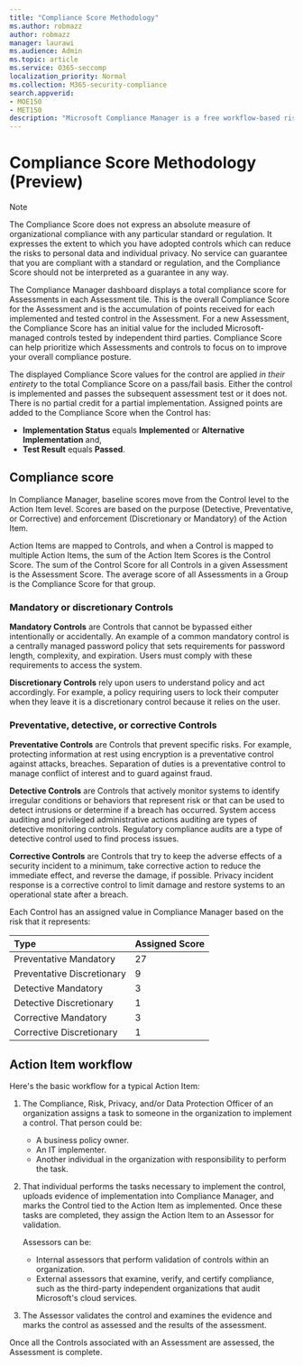 ```yaml
---
title: "Compliance Score Methodology"
ms.author: robmazz
author: robmazz
manager: laurawi
ms.audience: Admin
ms.topic: article
ms.service: O365-seccomp
localization_priority: Normal
ms.collection: M365-security-compliance
search.appverid: 
- MOE150
- MET150
description: "Microsoft Compliance Manager is a free workflow-based risk assessment tool in the Microsoft Service Trust Portal. Compliance Manager enables you to track, assign, and verify regulatory compliance activities related to Microsoft cloud services."
---
```


# Compliance Score Methodology (Preview)

> [!NOTE]
> The Compliance Score does not express an absolute measure of organizational compliance with any particular standard or regulation. It expresses the extent to which you have adopted controls which can reduce the risks to personal data and individual privacy. No service can guarantee that you are compliant with a standard or regulation, and the Compliance Score should not be interpreted as a guarantee in any way.

The Compliance Manager dashboard displays a total compliance score for Assessments in each Assessment tile. This is the overall Compliance Score for the Assessment and is the accumulation of points received for each implemented and tested control in the Assessment. For a new Assessment, the Compliance Score has an initial value for the included Microsoft-managed controls tested by independent third parties. Compliance Score can help prioritize which Assessments and controls to focus on to improve your overall compliance posture.

The displayed Compliance Score values for the control are applied *in their entirety* to the total Compliance Score on a pass/fail basis. Either the control is implemented and passes the subsequent assessment test or it does not. There is no partial credit for a partial implementation. Assigned points are added to the Compliance Score when the Control has:

- **Implementation Status** equals **Implemented** or **Alternative Implementation** and,
- **Test Result** equals **Passed**.

## Compliance score
  
In Compliance Manager, baseline scores move from the Control level to the Action Item level. Scores are based on the purpose (Detective, Preventative, or Corrective) and enforcement (Discretionary or Mandatory) of the Action Item.

Action Items are mapped to Controls, and when a Control is mapped to multiple Action Items, the sum of the Action Item Scores is the Control Score. The sum of the Control Score for all Controls in a given Assessment is the Assessment Score. The average score of all Assessments in a Group is the Compliance Score for that group.
  
### Mandatory or discretionary Controls
  
 **Mandatory Controls** are Controls that cannot be bypassed either intentionally or accidentally. An example of a common mandatory control is a centrally managed password policy that sets requirements for password length, complexity, and expiration. Users must comply with these requirements to access the system.
  
 **Discretionary Controls** rely upon users to understand policy and act accordingly. For example, a policy requiring users to lock their computer when they leave it is a discretionary control because it relies on the user.
  
### Preventative, detective, or corrective Controls
  
 **Preventative Controls** are Controls that prevent specific risks. For example, protecting information at rest using encryption is a preventative control against attacks, breaches. Separation of duties is a preventative control to manage conflict of interest and to guard against fraud.
  
 **Detective Controls** are Controls that actively monitor systems to identify irregular conditions or behaviors that represent risk or that can be used to detect intrusions or determine if a breach has occurred. System access auditing and privileged administrative actions auditing are types of detective monitoring controls. Regulatory compliance audits are a type of detective control used to find process issues.
  
**Corrective Controls** are Controls that try to keep the adverse effects of a security incident to a minimum, take corrective action to reduce the immediate effect, and reverse the damage, if possible. Privacy incident response is a corrective control to limit damage and restore systems to an operational state after a breach.
  
Each Control has an assigned value in Compliance Manager based on the risk that it represents:

|**Type**|**Assigned Score**|
|:-----|:-----|
| Preventative Mandatory | 27 |
| Preventative Discretionary | 9 |
| Detective Mandatory | 3 |
| Detective Discretionary | 1 |
| Corrective Mandatory | 3 |
| Corrective Discretionary | 1 |
  
## Action Item workflow

Here's the basic workflow for a typical Action Item:
  
1. The Compliance, Risk, Privacy, and/or Data Protection Officer of an organization assigns a task to someone in the organization to implement a control. That person could be:

    - A business policy owner.
    - An IT implementer.
    - Another individual in the organization with responsibility to perform the task.

2. That individual performs the tasks necessary to implement the control, uploads evidence of implementation into Compliance Manager, and marks the Control tied to the Action Item as implemented. Once these tasks are completed, they assign the Action Item to an Assessor for validation.

    Assessors can be:

    - Internal assessors that perform validation of controls within an organization.
    - External assessors that examine, verify, and certify compliance, such as the third-party independent organizations that audit Microsoft's cloud services.

3. The Assessor validates the control and examines the evidence and marks the control as assessed and the results of the assessment.

Once all the Controls associated with an Assessment are assessed, the Assessment is complete.